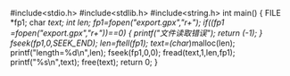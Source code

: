 #include<stdio.h>
#include<stdlib.h>
#include<string.h>
int main()
{
	FILE  *fp1;
	char *text;
	int len;
	fp1=fopen("export.gpx","r+");
	if((fp1 =fopen("export.gpx","r+"))==0) 
	{
		printf("文件读取错误");
		return (-1);
	}
	fseek(fp1,0,SEEK_END);
	len=ftell(fp1);
	text=(char*)malloc(len);
	printf("length=%d\n",len);
	fseek(fp1,0,0);
	fread(text,1,len,fp1);
	printf("%s\n",text);
	free(text);
	return 0;
} 
